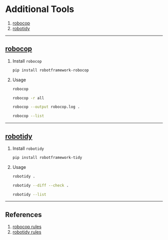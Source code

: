 # Additional Tools

1. [robocop](#robocop)
2. [robotidy](#robotidy)

---

## [robocop](https://robocop.readthedocs.io/en/stable/)

1. Install `robocop`

   ```sh
   pip install robotframework-robocop
   ```

2. Usage

   ```sh
   robocop
   ```

   ```sh
   robocop -r all
   ```

   ```sh 
   robocop --output robocop.log .
   ``` 

   ```sh
   robocop --list
   ```

---

## [robotidy](https://robotidy.readthedocs.io/en/stable/)

1. Install `robotidy`

   ```sh
   pip install robotframework-tidy
   ```

2. Usage

   ```sh
   robotidy .
   ```

   ```sh
   robotidy --diff --check .
   ```

   ```sh
   robotidy --list
   ```

---

## References

1. [robocop rules](https://robocop.readthedocs.io/en/stable/rules_list.html)
2. [robotidy rules](https://robotidy.readthedocs.io/en/stable/transformers/index.html)
